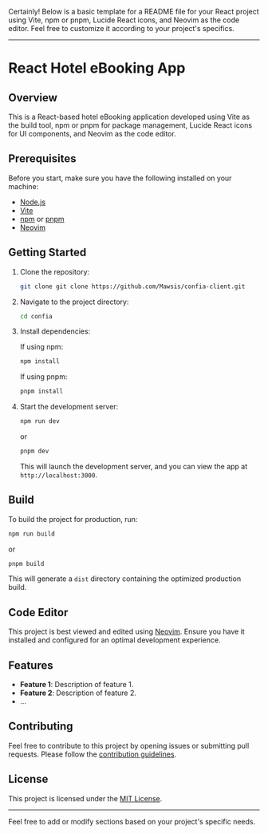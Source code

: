 Certainly! Below is a basic template for a README file for your React project using Vite, npm or pnpm, Lucide React icons, and Neovim as the code editor. Feel free to customize it according to your project's specifics.

---

# React Hotel eBooking App

## Overview

This is a React-based hotel eBooking application developed using Vite as the build tool, npm or pnpm for package management, Lucide React icons for UI components, and Neovim as the code editor.

## Prerequisites

Before you start, make sure you have the following installed on your machine:

- [Node.js](https://nodejs.org/)
- [Vite](https://vitejs.dev/)
- [npm](https://www.npmjs.com/) or [pnpm](https://pnpm.io/)
- [Neovim](https://neovim.io/)

## Getting Started

1. Clone the repository:

   ```bash
   git clone git clone https://github.com/Mawsis/confia-client.git
   ```

2. Navigate to the project directory:

   ```bash
   cd confia
   ```

3. Install dependencies:

   If using npm:

   ```bash
   npm install
   ```

   If using pnpm:

   ```bash
   pnpm install
   ```

4. Start the development server:

   ```bash
   npm run dev
   ```

   or

   ```bash
   pnpm dev
   ```

   This will launch the development server, and you can view the app at `http://localhost:3000`.

## Build

To build the project for production, run:

```bash
npm run build
```

or

```bash
pnpm build
```

This will generate a `dist` directory containing the optimized production build.

## Code Editor

This project is best viewed and edited using [Neovim](https://neovim.io/). Ensure you have it installed and configured for an optimal development experience.

## Features

- **Feature 1**: Description of feature 1.
- **Feature 2**: Description of feature 2.
- ...

## Contributing

Feel free to contribute to this project by opening issues or submitting pull requests. Please follow the [contribution guidelines](CONTRIBUTING.md).

## License

This project is licensed under the [MIT License](LICENSE).

---

Feel free to add or modify sections based on your project's specific needs.
